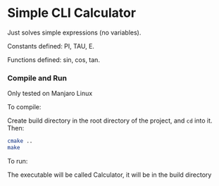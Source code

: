 # Simple CLI Calculator

Just solves simple expressions (no variables).

Constants defined: PI, TAU, E.

Functions defined: sin, cos, tan.

### Compile and Run

Only tested on Manjaro Linux

To compile:

Create build directory in the root directory of the project, and `cd` into it. Then:
```bash
cmake ..
make
```

To run:

The executable will be called Calculator, it will be in the build directory
